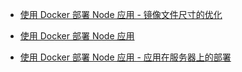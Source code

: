 - [使用 Docker 部署 Node 应用 - 镜像文件尺寸的优化](https://www.cnblogs.com/Wayou/p/14906726.html)

- [使用 Docker 部署 Node 应用](https://www.cnblogs.com/Wayou/p/14901465.html)

- [使用 Docker 部署 Node 应用 - 应用在服务器上的部署](https://www.cnblogs.com/Wayou/p/14906728.html)